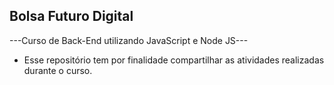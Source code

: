 ## Bolsa Futuro Digital

---Curso de Back-End utilizando JavaScript e Node JS---

 - Esse repositório tem por finalidade compartilhar as atividades realizadas durante o curso.